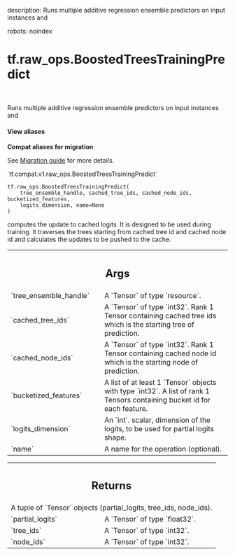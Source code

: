 description: Runs multiple additive regression ensemble predictors on input instances and

robots: noindex

# tf.raw_ops.BoostedTreesTrainingPredict

<!-- Insert buttons and diff -->

<table class="tfo-notebook-buttons tfo-api nocontent" align="left">

</table>



Runs multiple additive regression ensemble predictors on input instances and

<section class="expandable">
  <h4 class="showalways">View aliases</h4>
  <p>
<b>Compat aliases for migration</b>
<p>See
<a href="https://www.tensorflow.org/guide/migrate">Migration guide</a> for
more details.</p>
<p>`tf.compat.v1.raw_ops.BoostedTreesTrainingPredict`</p>
</p>
</section>

<pre class="devsite-click-to-copy prettyprint lang-py tfo-signature-link">
<code>tf.raw_ops.BoostedTreesTrainingPredict(
    tree_ensemble_handle, cached_tree_ids, cached_node_ids, bucketized_features,
    logits_dimension, name=None
)
</code></pre>



<!-- Placeholder for "Used in" -->

computes the update to cached logits. It is designed to be used during training.
It traverses the trees starting from cached tree id and cached node id and
calculates the updates to be pushed to the cache.

<!-- Tabular view -->
 <table class="responsive fixed orange">
<colgroup><col width="214px"><col></colgroup>
<tr><th colspan="2"><h2 class="add-link">Args</h2></th></tr>

<tr>
<td>
`tree_ensemble_handle`
</td>
<td>
A `Tensor` of type `resource`.
</td>
</tr><tr>
<td>
`cached_tree_ids`
</td>
<td>
A `Tensor` of type `int32`.
Rank 1 Tensor containing cached tree ids which is the starting
tree of prediction.
</td>
</tr><tr>
<td>
`cached_node_ids`
</td>
<td>
A `Tensor` of type `int32`.
Rank 1 Tensor containing cached node id which is the starting
node of prediction.
</td>
</tr><tr>
<td>
`bucketized_features`
</td>
<td>
A list of at least 1 `Tensor` objects with type `int32`.
A list of rank 1 Tensors containing bucket id for each
feature.
</td>
</tr><tr>
<td>
`logits_dimension`
</td>
<td>
An `int`.
scalar, dimension of the logits, to be used for partial logits
shape.
</td>
</tr><tr>
<td>
`name`
</td>
<td>
A name for the operation (optional).
</td>
</tr>
</table>



<!-- Tabular view -->
 <table class="responsive fixed orange">
<colgroup><col width="214px"><col></colgroup>
<tr><th colspan="2"><h2 class="add-link">Returns</h2></th></tr>
<tr class="alt">
<td colspan="2">
A tuple of `Tensor` objects (partial_logits, tree_ids, node_ids).
</td>
</tr>
<tr>
<td>
`partial_logits`
</td>
<td>
A `Tensor` of type `float32`.
</td>
</tr><tr>
<td>
`tree_ids`
</td>
<td>
A `Tensor` of type `int32`.
</td>
</tr><tr>
<td>
`node_ids`
</td>
<td>
A `Tensor` of type `int32`.
</td>
</tr>
</table>

